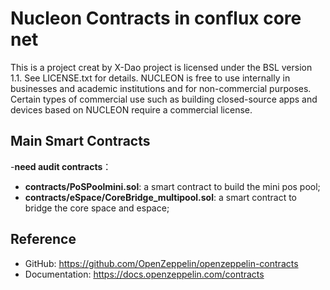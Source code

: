 # Nucleon Contracts in conflux core net

This is a  project creat by X-Dao
project is licensed under the BSL version 1.1. See LICENSE.txt for details. NUCLEON is free to use internally in businesses and academic institutions and for non-commercial purposes. Certain types of commercial use such as building closed-source apps and devices based on NUCLEON require a commercial license.
## Main Smart Contracts
-**need audit contracts**：

- **contracts/PoSPoolmini.sol**: a smart contract to build the mini pos pool;
- **contracts/eSpace/CoreBridge_multipool.sol**: a smart contract to bridge the core space and espace;

## Reference

- GitHub: https://github.com/OpenZeppelin/openzeppelin-contracts
- Documentation: https://docs.openzeppelin.com/contracts
